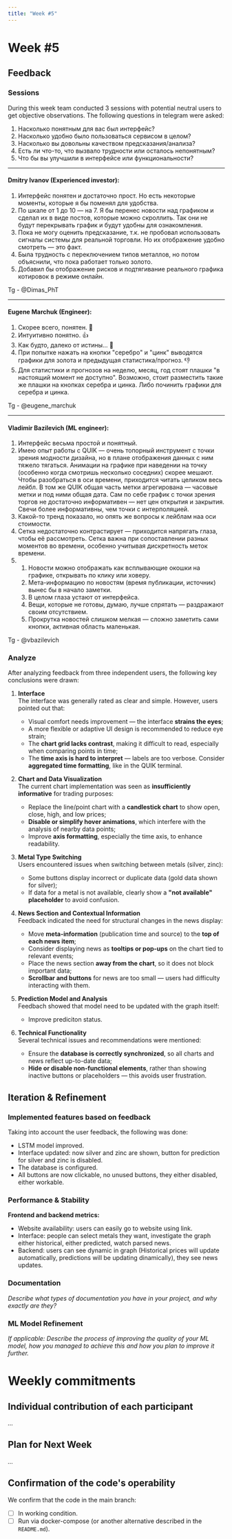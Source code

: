 ```yaml
---
title: "Week #5"
---
```


# **Week #5**

## Feedback

### Sessions

During this week team conducted 3 sessions with potential neutral users to get objective observations. The following questions in telegram were asked:
1. Насколько понятным для вас был интерфейс?
2. Насколько удобно было пользоваться сервисом в целом?
3. Насколько вы довольны качеством предсказания/анализа?
4. Есть ли что-то, что вызвало трудности или осталось непонятным?
5. Что бы вы улучшили в интерфейсе или функциональности?

---

#### **Dmitry Ivanov (Experienced investor):**

1. Интерфейс понятен и достаточно прост. Но есть некоторые моменты, которые я бы поменял для удобства.  
2. По шкале от 1 до 10 — на 7. Я бы перенес новости над графиком и сделал их в виде постов, которые можно скроллить. Так они не будут перекрывать график и будут удобны для ознакомления.  
3. Пока не могу оценить предсказание, т.к. не пробовал использовать сигналы системы для реальной торговли. Но их отображение удобно смотреть — это факт.  
4. Была трудность с переключением типов металлов, но потом объяснили, что пока работает только золото.  
5. Добавил бы отображение рисков и подтягивание реального графика котировок в режиме онлайн.

Tg - @Dimas_PhT

---

#### **Eugene Marchuk (Engineer):**

1. Скорее всего, понятен. 🤔  
2. Интуитивно понятно. 👍  
3. Как будто, далеко от истины... 🤔  
4. При попытке нажать на кнопки "серебро" и "цинк" выводятся графики для золота и предыдущая статистика/прогноз. 👎  
5. Для статистики и прогнозов на неделю, месяц, год стоят плашки "в настоящий момент не доступно". Возможно, стоит разместить такие же плашки на кнопках серебра и цинка. Либо починить графики для серебра и цинка.

Tg - @eugene_marchuk

---

#### **Vladimir Bazilevich (ML engineer):**

1. Интерфейс весьма простой и понятный.  
2. Имею опыт работы с QUIK — очень топорный инструмент с точки зрения модности дизайна, но в плане отображения данных с ним тяжело тягаться. Анимации на графике при наведении на точку (особенно когда смотришь несколько соседних) скорее мешают.  
   Чтобы разобраться в оси времени, приходится читать целиком весь лейбл. В том же QUIK общая часть метки агрегирована — часовые метки и под ними общая дата. Сам по себе график с точки зрения торгов не достаточно информативен — нет цен открытия и закрытия. Свечи более информативны, чем точки с интерполяцией.  
3. Какой-то тренд показало, но опять же вопросы к лейблам наа оси стоимости.
4. Сетка недостаточно контрастирует — приходится напрягать глаза, чтобы её рассмотреть. Сетка важна при сопоставлении разных моментов во времени, особенно учитывая дискретность меток времени.  
5. 
   1. Новости можно отображать как всплывающие окошки на графике, открывать по клику или ховеру.  
   2. Мета-информацию по новостям (время публикации, источник) вынес бы в начало заметки.  
   3. В целом глаза устают от интерфейса.  
   4. Вещи, которые не готовы, думаю, лучше спрятать — раздражают своим отсутствием.  
   5. Прокрутка новостей слишком мелкая — сложно заметить сами кнопки, активная область маленькая.

Tg - @vbazilevich

### Analyze

After analyzing feedback from three independent users, the following key conclusions were drawn:

1. **Interface**  
   The interface was generally rated as clear and simple. However, users pointed out that:  
   - Visual comfort needs improvement — the interface **strains the eyes**;  
   - A more flexible or adaptive UI design is recommended to reduce eye strain;  
   - The **chart grid lacks contrast**, making it difficult to read, especially when comparing points in time;  
   - The **time axis is hard to interpret** — labels are too verbose. Consider **aggregated time formatting**, like in the QUIK terminal.

2. **Chart and Data Visualization**  
   The current chart implementation was seen as **insufficiently informative** for trading purposes:
   - Replace the line/point chart with a **candlestick chart** to show open, close, high, and low prices;
   - **Disable or simplify hover animations**, which interfere with the analysis of nearby data points;
   - Improve **axis formatting**, especially the time axis, to enhance readability.

3. **Metal Type Switching**  
   Users encountered issues when switching between metals (silver, zinc):
   - Some buttons display incorrect or duplicate data (gold data shown for silver);
   - If data for a metal is not available, clearly show a **"not available" placeholder** to avoid confusion.

4. **News Section and Contextual Information**  
   Feedback indicated the need for structural changes in the news display:
   - Move **meta-information** (publication time and source) to the **top of each news item**;
   - Consider displaying news as **tooltips or pop-ups** on the chart tied to relevant events;
   - Place the news section **away from the chart**, so it does not block important data;
   - **Scrollbar and buttons** for news are too small — users had difficulty interacting with them.

5. **Prediction Model and Analysis**  
   Feedbach showed that model need to be updated with the graph itself:
   - Improve prediciton status.

6. **Technical Functionality**  
   Several technical issues and recommendations were mentioned:
   - Ensure the **database is correctly synchronized**, so all charts and news reflect up-to-date data;
   - **Hide or disable non-functional elements**, rather than showing inactive buttons or placeholders — this avoids user frustration.


## Iteration & Refinement

### Implemented features based on feedback

Taking into account the user feedback, the following was done:
- LSTM model improved.
- Interface updated: now silver and zinc are shown, button for prediction for silver and zinc is disabled.
- The database is configured.
- All buttons are now clickable, no unused buttons, they either disabled, either workable. 

### Performance & Stability

**Frontend and backend metrics:**
- Website availability: users can easily go to website using link.
- Interface: people can select metals they want, investigate the graph either historical, either predicted, watch parsed news.
- Backend: users can see dynamic in graph (Historical prices will update automatically, predictions will be updating dinamically), they see news updates.

### Documentation

*Describe what types of documentation you have in your project, and why exactly are they?*

### ML Model Refinement

*If applicable: Describe the process of improving the quality of your ML model, how you managed to achieve this and how you plan to improve it further.*

# Weekly commitments

## Individual contribution of each participant

*...*

## Plan for Next Week

*...*

## Confirmation of the code's operability

We confirm that the code in the main branch:
- [ ] In working condition.
- [ ] Run via docker-compose (or another alternative described in the `README.md`).

